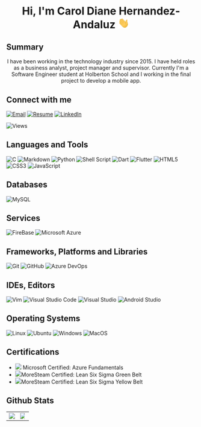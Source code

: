 <h1 align="center">Hi, I'm Carol Diane Hernandez-Andaluz <img src="https://raw.githubusercontent.com/ABSphreak/ABSphreak/master/gifs/Hi.gif" width="30"></h1>

## Summary
<p align="center">I have been working in the technology industry since 2015. I have held roles as a business analyst, project manager and supervisor. Currently I'm a Software Engineer student at Holberton School and I working in the final project to develop a mobile app.</p>

## Connect with me
[![Email](https://img.shields.io/badge/EMAIL-red?style=for-the-badge)](mailto:carol.d.hernandez@gmail.com)
[![Resume](https://img.shields.io/badge/RESUME-important?style=for-the-badge)](https://github.com/CarolDianeHA/CarolDianeHA/blob/master/Resume.pdf)
[![LinkedIn](https://img.shields.io/badge/linkedin-%230077B5.svg?style=for-the-badge&logo=linkedin&logoColor=white)](https://www.linkedin.com/in/caroldianehernandezandaluz/)

![Views](https://komarev.com/ghpvc/?username=caroldianehar&style=for-the-badge)


## Languages and Tools
![C](https://img.shields.io/badge/c-%2300599C.svg?style=for-the-badge&logo=c&logoColor=white)
![Markdown](https://img.shields.io/badge/markdown-%23000000.svg?style=for-the-badge&logo=markdown&logoColor=white)
![Python](https://img.shields.io/badge/python-3670A0?style=for-the-badge&logo=python&logoColor=ffdd54)
![Shell Script](https://img.shields.io/badge/shell_script-%23121011.svg?style=for-the-badge&logo=gnu-bash&logoColor=white)
![Dart](https://img.shields.io/badge/Dart-0175C2?style=for-the-badge&logo=dart&logoColor=white)
![Flutter](https://img.shields.io/badge/Flutter-02569B?style=for-the-badge&logo=flutter&logoColor=white)
![HTML5](https://img.shields.io/badge/html5-%23E34F26.svg?style=for-the-badge&logo=html5&logoColor=white)
![CSS3](https://img.shields.io/badge/css3-%231572B6.svg?style=for-the-badge&logo=css3&logoColor=white)
![JavaScript](https://img.shields.io/badge/javascript-%23323330.svg?style=for-the-badge&logo=javascript&logoColor=%23F7DF1E)

## Databases
![MySQL](https://img.shields.io/badge/MySql-4479A1?style=for-the-badge&logo=mysql&logoColor=white)

## Services
![FireBase](https://img.shields.io/badge/FireBase-FFCA28?style=for-the-badge&logo=Firebase&logoColor=white)
![Microsoft Azure](https://img.shields.io/badge/Azure-0078D4?style=for-the-badge&logo=microsoftazure&logoColor=white)

## Frameworks, Platforms and Libraries
![Git](https://img.shields.io/badge/git-%23F05033.svg?style=for-the-badge&logo=git&logoColor=white)
![GitHub](https://img.shields.io/badge/github-%23121011.svg?style=for-the-badge&logo=github&logoColor=white)
![Azure DevOps](https://img.shields.io/badge/AzureDevOps-0078D7?style=for-the-badge&logo=azuredevops&logoColor=white)

## IDEs, Editors
![Vim](https://img.shields.io/badge/VIM-%2311AB00.svg?style=for-the-badge&logo=vim&logoColor=white)
![Visual Studio Code](https://img.shields.io/badge/Visual%20Studio%20Code-0078d7.svg?style=for-the-badge&logo=visual-studio-code&logoColor=white)
![Visual Studio](https://img.shields.io/badge/VisualStudio-5C2D91?style=for-the-badge&logo=visualstudio&logoColor=white)
![Android Studio](https://img.shields.io/badge/AndroidStudio-3DDC84?style=for-the-badge&logo=android&logoColor=white)

## Operating Systems
![Linux](https://img.shields.io/badge/Linux-FCC624?style=for-the-badge&logo=linux&logoColor=black)
![Ubuntu](https://img.shields.io/badge/Ubuntu-E95420?style=for-the-badge&logo=ubuntu&logoColor=white)
![Windows](https://img.shields.io/badge/Windows-0078D6?style=for-the-badge&logo=windows&logoColor=white)
![MacOS](https://img.shields.io/badge/MacOS-000000?style=for-the-badge&logo=apple&logoColor=white)

## Certifications
<!-- https://www.moresteam.com/certification/lean-six-sigma.cfm -->
* <img src="https://learn.microsoft.com/media/learn/certification/badges/microsoft-certified-fundamentals-badge.svg?branch=main" width="50"> Microsoft Certified: Azure Fundamentals
* <img src="https://media.moresteam.com/main/pics/MoreSteam-Badges_Greenbelt.webp" width="50">MoreSteam Certified: Lean Six Sigma Green Belt
* <img src="https://media.moresteam.com/main/pics/MoreSteam-Badges_Yellowbelt.png" width="50">MoreSteam Certified: Lean Six Sigma Yellow Belt

## Github Stats  
<table><tr><td valign="top" width="50%">
<img src="https://github-readme-stats.vercel.app/api?username=CarolDianeHA&show_icons=true&count_private=true&hide_border=true" align="left" style="width: 100%" />
</td><td valign="top" width="50%">
<img src="https://github-readme-stats.vercel.app/api/top-langs/?username=CarolDianeHA&hide_border=true&layout=compact" align="left" style="width: 76%" />
</td></tr></table>  
 <br>